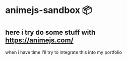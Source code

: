 # animejs-sandbox 📦

## here i try do some stuff with https://animejs.com/


when i have time I'll try to integrate this into my portfolio
